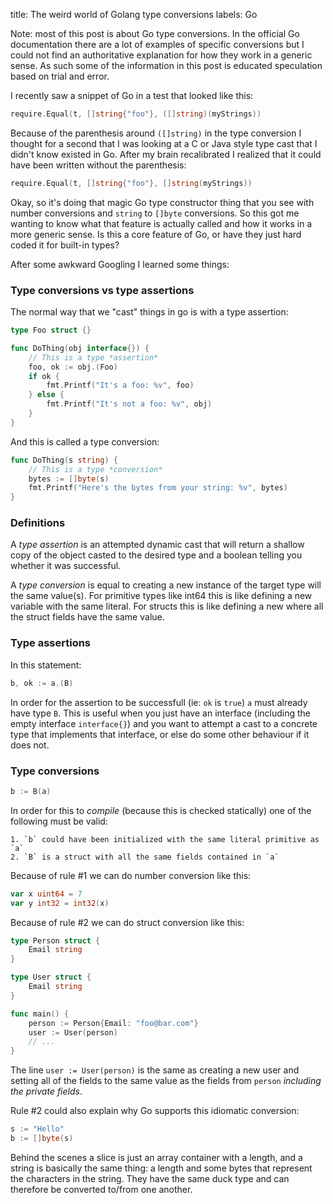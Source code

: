 title: The weird world of Golang type conversions
labels: Go

Note: most of this post is about Go type conversions. In the official Go
documentation there are a lot of examples of specific conversions but I could
not find an authoritative explanation for how they work in a generic sense. As
such some of the information in this post is educated speculation based on
trial and error.

I recently saw a snippet of Go in a test that looked like this:

```go
require.Equal(t, []string{"foo"}, ([]string)(myStrings))
```

Because of the parenthesis around `([]string)` in the type conversion I thought
for a second that I was looking at a C or Java style type cast that I didn't
know existed in Go. After my brain recalibrated I realized that it could have
been written without the parenthesis:

```go
require.Equal(t, []string{"foo"}, []string(myStrings))
```

Okay, so it's doing that magic Go type constructor thing that you see with
number conversions and `string` to `[]byte` conversions. So this got me wanting
to know what that feature is actually called and how it works in a more generic
sense. Is this a core feature of Go, or have they just hard coded it for
built-in types?

After some awkward Googling I learned some things:

### Type conversions vs type assertions

The normal way that we "cast" things in go is with a type assertion:

```go
type Foo struct {}

func DoThing(obj interface{}) {
    // This is a type *assertion*
    foo, ok := obj.(Foo)
    if ok {
        fmt.Printf("It's a foo: %v", foo)
    } else {
        fmt.Printf("It's not a foo: %v", obj)
    }
}
```

And this is called a type conversion:

```go
func DoThing(s string) {
    // This is a type *conversion*
    bytes := []byte(s)
    fmt.Printf("Here's the bytes from your string: %v", bytes)
}
```

### Definitions

A *type assertion* is an attempted dynamic cast that will return a shallow
copy of the object casted to the desired type and a boolean telling you whether
it was successful.

A *type conversion* is equal to creating a new instance of the target type will
the same value(s). For primitive types like int64 this is like defining a new
variable with the same literal. For structs this is like defining a new
where all the struct fields have the same value.

### Type assertions

In this statement:

```go
b, ok := a.(B)
```

In order for the assertion to be successfull (ie: `ok` is `true`) `a` must
already have type `B`. This is useful when you just have an interface
(including the empty interface `interface{}`) and you want to attempt a cast to
a concrete type that implements that interface, or else do some other behaviour
if it does not.

### Type conversions

```go
b := B(a)
```

In order for this to *compile* (because this is checked statically) one of the
following must be valid:

    1. `b` could have been initialized with the same literal primitive as `a`
    2. `B` is a struct with all the same fields contained in `a`

Because of rule #1 we can do number conversion like this:

```go
var x uint64 = 7
var y int32 = int32(x)
```

Because of rule #2 we can do struct conversion like this:

```go
type Person struct {
    Email string
}

type User struct {
    Email string
}

func main() {
    person := Person{Email: "foo@bar.com"}
    user := User(person)
    // ...
}
```

The line `user := User(person)` is the same as creating a new user and setting
all of the fields to the same value as the fields from `person` *including the
private fields*.

Rule #2 could also explain why Go supports this idiomatic conversion:

```go
s := "Hello"
b := []byte(s)
```

Behind the scenes a slice is just an array container with a length, and a
string is basically the same thing: a length and some bytes that represent the
characters in the string. They have the same duck type and can therefore be
converted to/from one another.
